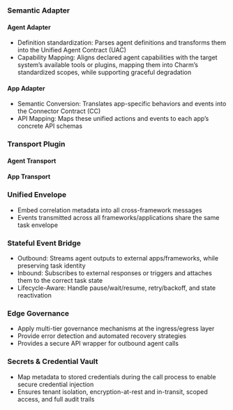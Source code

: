 ### Semantic Adapter
#### Agent Adapter
- Definition standardization: Parses agent definitions and transforms them into the Unified Agent Contract (UAC)
- Capability Mapping: Aligns declared agent capabilities with the target system’s available tools or plugins, mapping them into Charm’s standardized scopes, while supporting graceful degradation

#### App Adapter
- Semantic Conversion: Translates app-specific behaviors and events into the Connector Contract (CC)
- API Mapping: Maps these unified actions and events to each app’s concrete API schemas

### Transport Plugin
#### Agent Transport
#### App Transport
### Unified Envelope
- Embed correlation metadata into all cross-framework messages
- Events transmitted across all frameworks/applications share the same task envelope

### Stateful Event Bridge
- Outbound: Streams agent outputs to external apps/frameworks, while preserving task identity
- Inbound: Subscribes to external responses or triggers and attaches them to the correct task state
- Lifecycle-Aware: Handle pause/wait/resume, retry/backoff, and state reactivation

### Edge Governance
- Apply multi-tier governance mechanisms at the ingress/egress layer
- Provide error detection and automated recovery strategies
- Provides a secure API wrapper for outbound agent calls

### Secrets & Credential Vault
- Map metadata to stored credentials during the call process to enable secure credential injection
- Ensures tenant isolation, encryption-at-rest and in-transit, scoped access, and full audit trails

